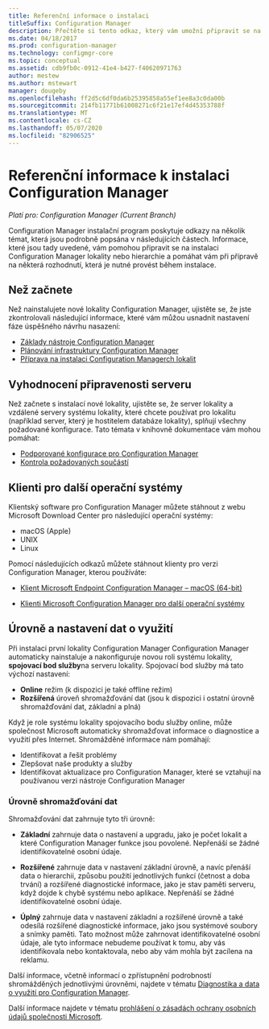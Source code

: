 ```yaml
---
title: Referenční informace o instalaci
titleSuffix: Configuration Manager
description: Přečtěte si tento odkaz, který vám umožní připravit se na instalaci Configuration Manager lokality nebo hierarchie.
ms.date: 04/18/2017
ms.prod: configuration-manager
ms.technology: configmgr-core
ms.topic: conceptual
ms.assetid: cdb9fb0c-0912-41e4-b427-f40620971763
author: mestew
ms.author: mstewart
manager: dougeby
ms.openlocfilehash: ff2d5c6df0da6b25395858a55ef1ee8a3c0da00b
ms.sourcegitcommit: 214fb11771b61008271c6f21e17ef4d45353788f
ms.translationtype: MT
ms.contentlocale: cs-CZ
ms.lasthandoff: 05/07/2020
ms.locfileid: "82906525"
---
```

# <a name="reference-for-configuration-manager-setup"></a>Referenční informace k instalaci Configuration Manager

*Platí pro: Configuration Manager (Current Branch)*

Configuration Manager instalační program poskytuje odkazy na několik témat, která jsou podrobně popsána v následujících částech. Informace, které jsou tady uvedené, vám pomohou připravit se na instalaci Configuration Manager lokality nebo hierarchie a pomáhat vám při přípravě na některá rozhodnutí, která je nutné provést během instalace.  


##  <a name="before-you-begin"></a><a name="bkmk_start"></a>Než začnete  
Než nainstalujete nové lokality Configuration Manager, ujistěte se, že jste zkontrolovali následující informace, které vám můžou usnadnit nastavení fáze úspěšného návrhu nasazení:  

-   [Základy nástroje Configuration Manager](../../../../core/understand/fundamentals.md)  
-   [Plánování infrastruktury Configuration Manager](../../../plan-design/network/configure-firewalls-ports-domains.md)  
-   [Příprava na instalaci Configuration Managerch lokalit](prepare-to-install-sites.md)  

##  <a name="assess-server-readiness"></a><a name="bkmk_assess"></a>Vyhodnocení připravenosti serveru  
Než začnete s instalací nové lokality, ujistěte se, že server lokality a vzdálené servery systému lokality, které chcete používat pro lokalitu (například server, který je hostitelem databáze lokality), splňují všechny požadované konfigurace. Tato témata v knihovně dokumentace vám mohou pomáhat:  

-   [Podporované konfigurace pro Configuration Manager](../../../../core/plan-design/configs/supported-configurations.md)  
-   [Kontrola požadovaných součástí](prerequisite-checker.md)  

##  <a name="clients-for-additional-operating-systems"></a><a name="bkmk_Addclients"></a>Klienti pro další operační systémy  
Klientský software pro Configuration Manager můžete stáhnout z webu Microsoft Download Center pro následující operační systémy:  

- macOS (Apple)
- UNIX
- Linux

Pomocí následujících odkazů můžete stáhnout klienty pro verzi Configuration Manager, kterou používáte:  

- [Klient Microsoft Endpoint Configuration Manager – macOS (64-bit)](https://www.microsoft.com/download/details.aspx?id=100850)

- [Klienti Microsoft Configuration Manager pro další operační systémy](https://www.microsoft.com/download/details.aspx?id=47719)

##  <a name="usage-data-levels-and-settings"></a><a name="bkmk_usage"></a> Úrovně a nastavení dat o využití  
Při instalaci první lokality Configuration Manager Configuration Manager automaticky nainstaluje a nakonfiguruje novou roli systému lokality, **spojovací bod služby**na serveru lokality. Spojovací bod služby má tato výchozí nastavení:  

-   **Online** režim (k dispozici je také offline režim)  
-   **Rozšířená** úroveň shromažďování dat (jsou k dispozici i ostatní úrovně shromažďování dat, základní a plná)  

Když je role systému lokality spojovacího bodu služby online, může společnost Microsoft automaticky shromažďovat informace o diagnostice a využití přes Internet. Shromážděné informace nám pomáhají:  

-   Identifikovat a řešit problémy  
-   Zlepšovat naše produkty a služby  
-   Identifikovat aktualizace pro Configuration Manager, které se vztahují na používanou verzi nástroje Configuration Manager  

### <a name="levels-of-data-collection"></a>Úrovně shromažďování dat  
Shromažďování dat zahrnuje tyto tři úrovně:

-   **Základní** zahrnuje data o nastavení a upgradu, jako je počet lokalit a které Configuration Manager funkce jsou povolené. Nepřenáší se žádné identifikovatelné osobní údaje.  

-   **Rozšířené** zahrnuje data v nastavení základní úrovně, a navíc přenáší data o hierarchii, způsobu použití jednotlivých funkcí (četnost a doba trvání) a rozšířené diagnostické informace, jako je stav paměti serveru, když dojde k chybě systému nebo aplikace. Nepřenáší se žádné identifikovatelné osobní údaje.  

-   **Úplný** zahrnuje data v nastavení základní a rozšířené úrovně a také odesílá rozšířené diagnostické informace, jako jsou systémové soubory a snímky paměti. Tato možnost může zahrnovat identifikovatelné osobní údaje, ale tyto informace nebudeme používat k tomu, aby vás identifikovala nebo kontaktovala, nebo aby vám mohla být zacílena na reklamu.  

Další informace, včetně informací o zpřístupnění podrobností shromážděných jednotlivými úrovněmi, najdete v tématu [Diagnostika a data o využití pro Configuration Manager](../../../../core/plan-design/diagnostics/diagnostics-and-usage-data.md).  

Další informace najdete v tématu [prohlášení o zásadách ochrany osobních údajů společnosti Microsoft](https://privacy.microsoft.com/privacystatement).
